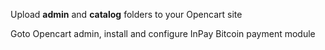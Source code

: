 Upload **admin** and **catalog** folders to your Opencart site

Goto Opencart admin, install and configure InPay Bitcoin payment module